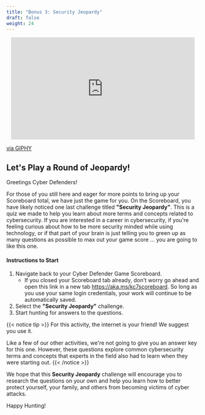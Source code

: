 ```yaml
---
title: "Bonus 3: Security Jeopardy"
draft: false
weight: 24
---
```

<p style="text-align: center;"><iframe src="https://giphy.com/embed/1vZaAcldbX8Xh6lMlV" width="480" height="267" frameBorder="0" class="giphy-embed" allowFullScreen></iframe><p><a href="https://giphy.com/gifs/jeopardy-the-jeopardy-you-know-1vZaAcldbX8Xh6lMlV">via GIPHY</a></p>

## Let's Play a Round of Jeopardy!

Greetings Cyber Defenders!

For those of you still here and eager for more points to bring up your Scoreboard total, we have just the game for you. On the Scoreboard, you have likely noticed one last challenge titled **"Security Jeopardy"**. This is a quiz we made to help you learn about more terms and concepts related to cybersecurity. If you are interested in a career in cybersecurity, if you're feeling curious about how to be more security minded while using technology, or if that part of your brain is just telling you to green up as many questions as possible to max out your game score ... you are going to like this one.

#### Instructions to Start

1.  Navigate back to your Cyber Defender Game Scoreboard.     
     -  If you closed your Scoreboard tab already, don't worry go ahead and open this link in a new tab https://aka.ms/kc7scoreboard. So long as you use your same login credentials, your work will continue to be automatically saved. 
2.  Select the **"Security Jeopardy"** challenge.
3.  Start hunting for answers to the questions.

{{< notice tip >}}
For this activity, the internet is your friend! We suggest you use it.  

Like a few of our other activities, we're not going to give you an answer key for this one. However, these questions explore common cybersecurity terms and concepts that experts in the field also had to learn when they were starting out. 
{{< /notice >}}

We hope that this **Security Jeopardy** challenge will encourage you to research the questions on your own and help you learn how to better protect yourself, your family, and others from becoming victims of cyber attacks.

Happy Hunting!